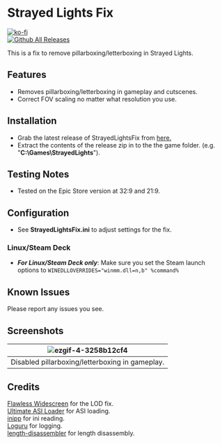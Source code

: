 # Strayed Lights Fix
[![ko-fi](https://ko-fi.com/img/githubbutton_sm.svg)](https://ko-fi.com/W7W01UAI9)</br>
[![Github All Releases](https://img.shields.io/github/downloads/Lyall/StrayedLightsFix/total.svg)](https://github.com/Lyall/StrayedLightsFix/releases)

This is a fix to remove pillarboxing/letterboxing in Strayed Lights.

## Features
- Removes pillarboxing/letterboxing in gameplay and cutscenes.
- Correct FOV scaling no matter what resolution you use.

## Installation
- Grab the latest release of StrayedLightsFix from [here.](https://github.com/Lyall/StrayedLightsFix/releases)
- Extract the contents of the release zip in to the the game folder. (e.g. "**C:\Games\StrayedLights**").

## Testing Notes
- Tested on the Epic Store version at 32:9 and 21:9.

## Configuration
- See **StrayedLightsFix.ini** to adjust settings for the fix.

### Linux/Steam Deck
- ***For Linux/Steam Deck only***: Make sure you set the Steam launch options to `WINEDLLOVERRIDES="winmm.dll=n,b" %command%`

## Known Issues
Please report any issues you see.

## Screenshots

| ![ezgif-4-3258b12cf4](https://github.com/Lyall/StrayedLightsFix/assets/695941/e3b5a228-463a-44db-be41-72aaf76b097c) |
|:--:|
| Disabled pillarboxing/letterboxing in gameplay. |

## Credits

[Flawless Widescreen](https://www.flawlesswidescreen.org/) for the LOD fix.<br />
[Ultimate ASI Loader](https://github.com/ThirteenAG/Ultimate-ASI-Loader) for ASI loading. <br />
[inipp](https://github.com/mcmtroffaes/inipp) for ini reading. <br />
[Loguru](https://github.com/emilk/loguru) for logging. <br />
[length-disassembler](https://github.com/Nomade040/length-disassembler) for length disassembly.
